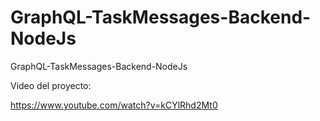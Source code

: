 # GraphQL-TaskMessages-Backend-NodeJs
GraphQL-TaskMessages-Backend-NodeJs

Video del proyecto:

https://www.youtube.com/watch?v=kCYlRhd2Mt0
